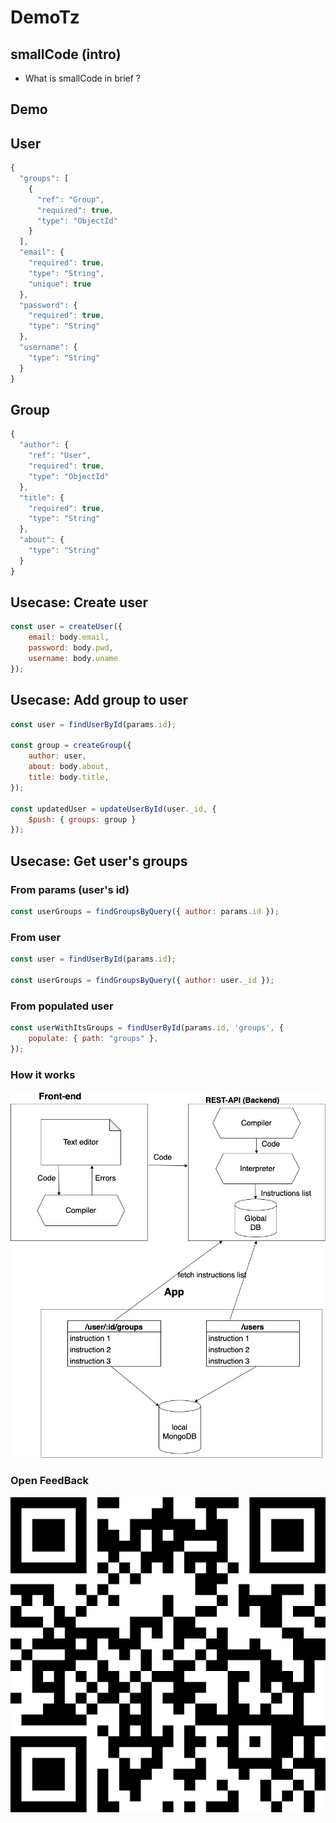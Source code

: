 # DemoTz

## smallCode (intro)

- What is smallCode in brief ?

## Demo

## User

```Javascript
{
  "groups": [
    {
      "ref": "Group",
      "required": true,
      "type": "ObjectId"
    }
  ],
  "email": {
    "required": true,
    "type": "String",
    "unique": true
  },
  "password": {
    "required": true,
    "type": "String"
  },
  "username": {
    "type": "String"
  }
}
```

## Group

```Javascript
{
  "author": {
    "ref": "User",
    "required": true,
    "type": "ObjectId"
  },
  "title": {
    "required": true,
    "type": "String"
  },
  "about": {
    "type": "String"
  }
}
```

## Usecase: Create user

```Javascript
const user = createUser({
    email: body.email,
    password: body.pwd,
    username: body.uname
});
```

## Usecase: Add group to user

```Javascript
const user = findUserById(params.id);

const group = createGroup({
    author: user,
    about: body.about,
    title: body.title,
});

const updatedUser = updateUserById(user._id, {
    $push: { groups: group }
});
```

## Usecase: Get user's groups

### From params (user's id)

```Javascript
const userGroups = findGroupsByQuery({ author: params.id });
```

### From user

```Javascript
const user = findUserById(params.id);

const userGroups = findGroupsByQuery({ author: user._id });
```

### From populated user

```Javascript
const userWithItsGroups = findUserById(params.id, 'groups', {
    populate: { path: "groups" },
});
```

### How it works

![alt text](https://github.com/tutanck/Tz23/blob/main/How_it_works.jpg)

### Open FeedBack

![alt text](https://github.com/tutanck/Tz23/blob/main/Tz23QRCode.png)

